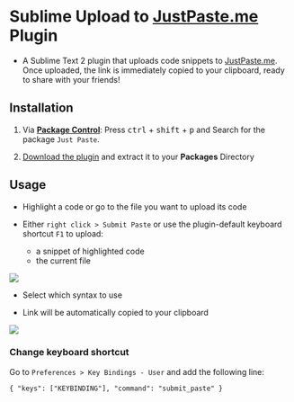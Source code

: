 # Sublime Upload to [JustPaste.me](http://justpaste.me) Plugin

- A Sublime Text 2 plugin that uploads code snippets to [JustPaste.me](http://justpaste.me). Once uploaded, the link is immediately copied to your clipboard, ready to share with your friends!

## Installation

1. Via [**Package Control**](http://wbond.net/sublime_packages/package_control): Press <kbd>ctrl</kbd> + <kbd>shift</kbd> + <kbd>p</kbd> and Search for the package `Just Paste`.

1. [Download the plugin](https://github.com/Apathetic012/JustPaste/archive/v2.0.0.zip) and extract it to your **Packages** Directory

## Usage

- Highlight a code or go to the file you want to upload its code

- Either `right click > Submit Paste` or use the plugin-default keyboard shortcut `F1` to upload:
   - a snippet of highlighted code
   - the current file

![](http://i.imgur.com/cKYyndl.png)

- Select which syntax to use

- Link will be automatically copied to your clipboard

![](http://i.imgur.com/SUonN.png)

### Change keyboard shortcut

Go to `Preferences > Key Bindings - User` and add the following line:

    { "keys": ["KEYBINDING"], "command": "submit_paste" }
